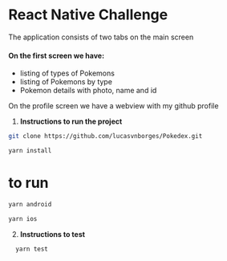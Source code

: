 # React Native Challenge

The application consists of two tabs on the main screen

#### On the first screen we have:
- listing of types of Pokemons
- listing of Pokemons by type
- Pokemon details with photo, name and id

On the profile screen we have a webview with my github profile

1. **Instructions to run the project**

  ```bash
  git clone https://github.com/lucasvnborges/Pokedex.git
  ```

   ```bash
   yarn install
   ```
   # to run
  ```bash
  yarn android
  ````

  ```bash
  yarn ios
  ````

2. **Instructions to test**
```bash
  yarn test
```
